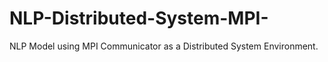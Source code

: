 # NLP-Distributed-System-MPI-
NLP Model using MPI Communicator as a Distributed System Environment. 
